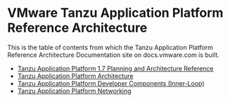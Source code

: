 # VMware Tanzu Application Platform Reference Architecture

This is the table of contents from which the Tanzu Application Platform Reference Architecture Documentation site on docs.vmware.com is built.

- [Tanzu Application Platform 1.7 Planning and Architecture Reference](./reference-designs/index-tap.md)
- [Tanzu Application Platform Architecture](./reference-designs/tap-architecture-planning.md)
- [Tanzu Application Platform Developer Components (Inner-Loop)](./reference-designs/tap-architecture-dev-components.md)
- [Tanzu Application Platform Networking](./reference-designs/tap-networking.md)

